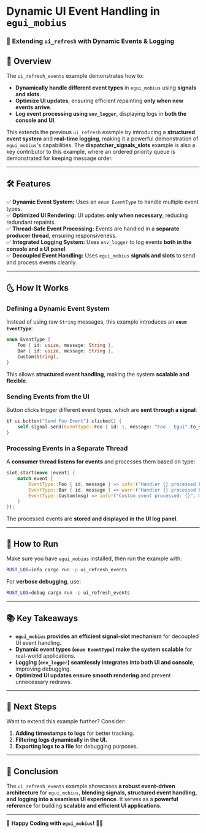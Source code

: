 # Dynamic UI Event Handling in `egui_mobius`
### 🚀 **Extending `ui_refresh` with Dynamic Events & Logging**

## **📌 Overview**
The `ui_refresh_events` example demonstrates how to:
- **Dynamically handle different event types** in `egui_mobius` using **signals and slots**.
- **Optimize UI updates**, ensuring efficient repainting **only when new events arrive**.
- **Log event processing using `env_logger`**, displaying logs in **both the console and UI**.

This extends the previous `ui_refresh` example by introducing a **structured event system** and **real-time logging**, making it a powerful demonstration of `egui_mobius`'s capabilities. The **dispatcher_signals_slots** example is also a key contributor to
this example, where an ordered priority queue is demonstrated for
keeping message order.  

---

## **🛠 Features**
✅ **Dynamic Event System:** Uses an `enum EventType` to handle multiple event types.  
✅ **Optimized UI Rendering:** UI updates **only when necessary**, reducing redundant repaints.  
✅ **Thread-Safe Event Processing:** Events are handled in a **separate producer thread**, ensuring responsiveness.  
✅ **Integrated Logging System:** Uses `env_logger` to log events **both in the console and a UI panel**.  
✅ **Decoupled Event Handling:** Uses `egui_mobius` **signals and slots** to send and process events cleanly.

---

## **🌜 How It Works**
### **Defining a Dynamic Event System**
Instead of using raw `String` messages, this example introduces an **`enum EventType`**:
```rust
enum EventType {
    Foo { id: usize, message: String },
    Bar { id: usize, message: String },
    Custom(String),
}
```
This allows **structured event handling**, making the system **scalable and flexible**.

### **Sending Events from the UI**
Button clicks trigger different event types, which are **sent through a signal**:
```rust
if ui.button("Send Foo Event").clicked() {
    self.signal.send(EventType::Foo { id: 1, message: "Foo - Egui".to_string() }).unwrap();
}
```

### **Processing Events in a Separate Thread**
A **consumer thread listens for events** and processes them based on type:
```rust
slot.start(move |event| {
    match event {
        EventType::Foo { id, message } => info!("Handler {} processed Foo event: {}", id, message),
        EventType::Bar { id, message } => warn!("Handler {} processed Bar event: {}", id, message),
        EventType::Custom(msg) => info!("Custom event processed: {}", msg),
    }
});
```
The processed events are **stored and displayed in the UI log panel**.


---

## **🔧 How to Run**
Make sure you have `egui_mobius` installed, then run the example with:
```sh
RUST_LOG=info cargo run -p ui_refresh_events
```
For **verbose debugging**, use:
```sh
RUST_LOG=debug cargo run -p ui_refresh_events
```

---

## **📚 Key Takeaways**
- **`egui_mobius` provides an efficient signal-slot mechanism** for decoupled UI event handling.
- **Dynamic event types (`enum EventType`) make the system scalable** for real-world applications.
- **Logging (`env_logger`) seamlessly integrates into both UI and console**, improving debugging.
- **Optimized UI updates ensure smooth rendering** and prevent unnecessary redraws.

---

## **🔮 Next Steps**
Want to extend this example further? Consider:
1. **Adding timestamps to logs** for better tracking.
2. **Filtering logs dynamically in the UI.**
3. **Exporting logs to a file** for debugging purposes.

---

## **📝 Conclusion**
The `ui_refresh_events` example showcases **a robust event-driven architecture** for `egui_mobius`, **blending signals, structured event handling, and logging into a seamless UI experience**. It serves as a **powerful reference** for building **scalable and efficient UI applications**.

---
🚀 **Happy Coding with `egui_mobius`!** 🎯🔥

